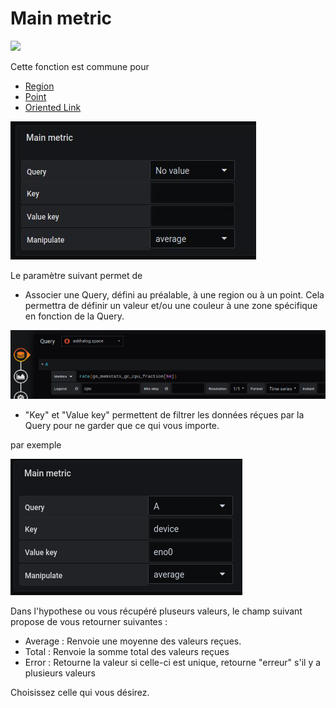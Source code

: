 # Main metric
[![](../../resource/Go-back.png)](coordinates.md)

Cette fonction est commune pour 

- [Region](coordinates-space-region.md)
- [Point](coordinates-space-point.md)
- [Oriented Link](coordinates-space-link.md)


![main metric](../../screenshots/editor/coordinates/main-metric/main-metric.jpg)


Le paramètre suivant permet de 

- Associer une Query, défini au préalable, à une region ou à un point. Cela permettra de définir un valeur et/ou une couleur à une zone spécifique en fonction de la Query.

![main metric](../../screenshots/editor/coordinates/main-metric/main-metric-query-a.jpg)


- "Key" et "Value key" permettent de filtrer les données réçues par la Query pour ne garder que ce qui vous importe.

par exemple 


![main metric](../../screenshots/editor/coordinates/main-metric/main-metric-key-value.png)


Dans l'hypothese ou vous récupéré pluseurs valeurs, le champ suivant propose de vous retourner suivantes : 

- Average : Renvoie une moyenne des valeurs reçues.
- Total : Renvoie la somme total des valeurs reçues
- Error : Retourne la valeur si celle-ci est unique, retourne "erreur" s'il y a plusieurs valeurs

Choisissez celle qui vous désirez.






